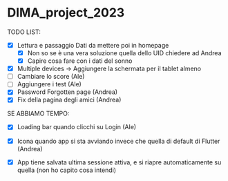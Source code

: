 # DIMA_project_2023

TODO LIST:

- [x] Lettura e passaggio Dati da mettere poi in homepage
  - [x] Non so se è una vera soluzione quella dello UID chiedere ad Andrea
  - [x] Capire cosa fare con i dati del sonno
- [x] Multiple devices -> Aggiungere la schermata per il tablet almeno
- [ ] Cambiare lo score (Ale)
- [ ] Aggiungere i test (Ale)
- [x] Password Forgotten page (Andrea)
- [x] Fix della pagina degli amici (Andrea)

SE ABBIAMO TEMPO:

- [x] Loading bar quando clicchi su Login (Ale)
- [x] Icona quando app si sta avviando invece che quella di default di Flutter (Andrea)
- [x] App tiene salvata ultima sessione attiva, e si riapre automaticamente su quella (non ho capito cosa intendi) 

